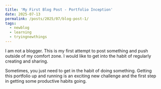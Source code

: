 ```yaml
---
title: 'My First Blog Post - Portfolio Inception'
date: 2025-07-13
permalink: /posts/2025/07/blog-post-1/
tags:
  - newblog
  - learning
  - tryingnewthings
---
```


I am not a blogger.  This is my first attempt to post something and push outside of my comfort zone.  I would like to get into the habit of regularly creating and sharing.

Sometimes, you just need to get in the habit of doing something.  Getting this portfolio up and running is an exciting new challenge and the first step in getting some productive habits going.

<!-- Headings are cool
======

You can have many headings
======

Aren't headings cool?
------ -->